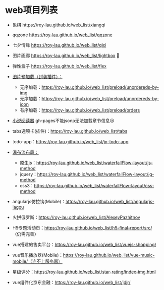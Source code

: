 # web项目列表

- 象棋     	https://roy-lau.github.io/web_list/xiangqi
- qqzone     https://roy-lau.github.io/web_list/qqzone
- 七夕情缘    https://roy-lau.github.io/web_list/qixi
- 图片画廊     https://roy-lau.github.io/web_list/lightbox :flower_playing_cards:
- 弹性盒子     https://roy-lau.github.io/web_list/flex
- [图片预加载（封装插件）：](https://github.com/roy-lau/web_list/tree/master/preload)
	- 无序加载：https://roy-lau.github.io/web_list/preload/unordereds-by-img
	- 无序加载：https://roy-lau.github.io/web_list/preload/unordereds-by-icon
	- 有序加载：https://roy-lau.github.io/web_list/preload/orders
- [小说阅读器](https://roy-lau.github.io/web_list/reader)  gh-pages不能jsonp无法加载章节信息:cry:
- tabs选项卡(插件)：https://roy-lau.github.io/web_list/tabs
- todo-app：https://roy-lau.github.io/web_list/jq-todo-app
- [瀑布流布局：](https://github.com/roy-lau/web_list/tree/master/waterfallFlow-layout)
	- 原生js：https://roy-lau.github.io/web_list/waterfallFlow-layout/js-method
	- jquery：https://roy-lau.github.io/web_list/waterfallFlow-layout/jq-method
	- css3：https://roy-lau.github.io/web_list/waterfallFlow-layout/css-method

- angularjs仿拉钩(Mobile)：https://roy-lau.github.io/web_list/angularjs-lagou
- 火拼俄罗斯：https://roy-lau.github.io/web_list/AlexeyPazhitnov
- H5专题活动页：https://roy-lau.github.io/web_list/h5-final-report/src/ （仍需完善）
- vue搭建的售卖平台：https://roy-lau.github.io/web_list/vuejs-shopping/
- vue音乐播放器(Mobile)：https://roy-lau.github.io/web_list/vue-music-mobile/（连不上服务器）
- 星级评分：https://roy-lau.github.io/web_list/star-rating/index-img.html
- vue组件化京东金融：https://roy-lau.github.io/web_list/jdjr/
